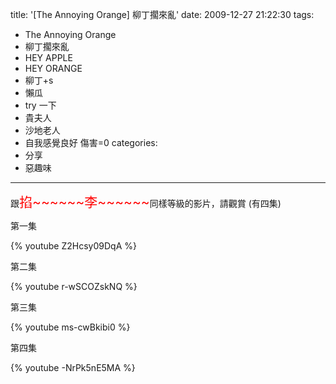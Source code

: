 title: '[The Annoying Orange] 柳丁擱來亂'
date: 2009-12-27 21:22:30
tags:
- The Annoying Orange
- 柳丁擱來亂
- HEY APPLE
- HEY ORANGE
- 柳丁+s
- 懶瓜
- try 一下
- 貴夫人
- 沙地老人
- 自我感覺良好 傷害=0
categories:
- 分享
- 惡趣味
---

跟<span style="font-size: 150%; color: red;">掐\~\~\~\~\~\~李\~\~\~\~\~\~</span>同樣等級的影片，請觀賞 (有四集)

第一集

{% youtube Z2Hcsy09DqA %}

<!-- more -->

第二集

{% youtube r-wSCOZskNQ %}

第三集

{% youtube ms-cwBkibi0 %}

第四集

{% youtube -NrPk5nE5MA %}